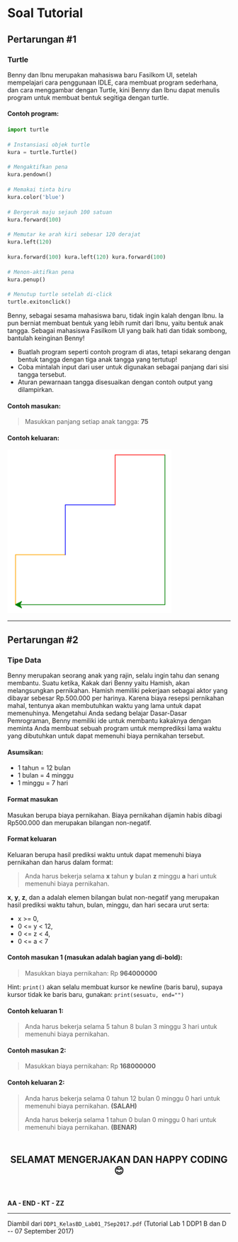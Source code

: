 # Soal Tutorial

## Pertarungan #1

### Turtle

Benny dan Ibnu merupakan mahasiswa baru Fasilkom UI, setelah mempelajari cara
penggunaan IDLE, cara membuat program sederhana, dan cara menggambar dengan
Turtle, kini Benny dan Ibnu dapat menulis program untuk membuat bentuk segitiga
dengan turtle.

#### Contoh program:

```python
import turtle

# Instansiasi objek turtle
kura = turtle.Turtle()

# Mengaktifkan pena
kura.pendown()

# Memakai tinta biru
kura.color('blue')

# Bergerak maju sejauh 100 satuan
kura.forward(100)

# Memutar ke arah kiri sebesar 120 derajat
kura.left(120)

kura.forward(100) kura.left(120) kura.forward(100)

# Menon-aktifkan pena
kura.penup()

# Menutup turtle setelah di-click
turtle.exitonclick()
```

Benny, sebagai sesama mahasiswa baru, tidak ingin kalah dengan Ibnu. Ia pun
berniat membuat bentuk yang lebih rumit dari Ibnu, yaitu bentuk anak tangga.
Sebagai mahasiswa Fasilkom UI yang baik hati dan tidak sombong, bantulah
keinginan Benny!

- Buatlah program seperti contoh program di atas, tetapi sekarang dengan
  bentuk tangga dengan tiga anak tangga yang tertutup!
- Coba mintalah input dari user untuk digunakan sebagai panjang dari sisi
  tangga tersebut.
- Aturan pewarnaan tangga disesuaikan dengan contoh output yang dilampirkan.

#### Contoh masukan:

> Masukkan panjang setiap anak tangga: **75**

#### Contoh keluaran:

![anaktangga](image01.png)

---

## Pertarungan #2

### Tipe Data

Benny merupakan seorang anak yang rajin, selalu ingin tahu dan senang membantu.
Suatu ketika, Kakak dari Benny yaitu Hamish, akan melangsungkan pernikahan.
Hamish memiliki pekerjaan sebagai aktor yang dibayar sebesar Rp.500.000 per
harinya. Karena biaya resepsi pernikahan mahal, tentunya akan membutuhkan waktu
yang lama untuk dapat memenuhinya. Mengetahui Anda sedang belajar Dasar-Dasar
Pemrograman, Benny memiliki ide untuk membantu kakaknya dengan meminta Anda
membuat sebuah program untuk memprediksi lama waktu yang dibutuhkan untuk dapat
memenuhi biaya pernikahan tersebut.

#### Asumsikan:

- 1 tahun = 12 bulan
- 1 bulan = 4 minggu
- 1 minggu = 7 hari

#### Format masukan

Masukan berupa biaya pernikahan. Biaya pernikahan dijamin habis dibagi
Rp500.000 dan merupakan bilangan non-negatif.

#### Format keluaran

Keluaran berupa hasil prediksi waktu untuk dapat memenuhi biaya pernikahan dan
harus dalam format:

> Anda harus bekerja selama **x** tahun **y** bulan **z** minggu **a** hari
> untuk memenuhi biaya pernikahan.

**x**, **y**, **z**, dan a adalah elemen bilangan bulat non-negatif yang
merupakan hasil prediksi waktu tahun, bulan, minggu, dan hari secara urut
serta:

- x >= 0,
- 0 &lt;= y &lt; 12,
- 0 &lt;= z &lt; 4,
- 0 &lt;= a &lt; 7

#### Contoh masukan 1 (masukan adalah bagian yang di-bold):

> Masukkan biaya pernikahan: Rp **964000000**

Hint: `print()` akan selalu membuat kursor ke newline (baris baru), supaya
kursor tidak ke baris baru, gunakan:
`print(sesuatu, end="")`

#### Contoh keluaran 1:

> Anda harus bekerja selama 5 tahun 8 bulan 3 minggu 3 hari untuk memenuhi
> biaya pernikahan.

#### Contoh masukan 2:

> Masukkan biaya pernikahan: Rp **168000000**

#### Contoh keluaran 2:

> Anda harus bekerja selama 0 tahun 12 bulan 0 minggu 0 hari untuk memenuhi
> biaya pernikahan. **(SALAH)**
>
> Anda harus bekerja selama 1 tahun 0 bulan 0 minggu 0 hari untuk memenuhi
> biaya pernikahan. **(BENAR)**

<br>

<p style="text-align: center; font-size: 1.5em;"><strong>SELAMAT MENGERJAKAN
DAN HAPPY CODING 😊</strong></p>

<br>

**AA - END - KT - ZZ**

---

Diambil dari `DDP1_KelasBD_Lab01_7Sep2017.pdf` (Tutorial Lab 1 DDP1 B dan D --
07 September 2017)
